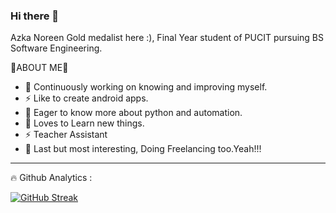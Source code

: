 ### Hi there 👋

Azka Noreen Gold medalist here :), Final Year student of PUCIT pursuing BS Software Engineering.

🧐ABOUT ME🚀

- 🔭 Continuously working on knowing and improving myself.
- ⚡ Like to create android apps.
- 🤔 Eager to know more about python and automation.
- 🌱 Loves to Learn new things.
- ⚡ Teacher Assistant
- 🌱 Last but most interesting, Doing Freelancing too.Yeah!!!


<hr>
🔥 Github Analytics :

[![GitHub Streak](http://github-readme-streak-stats.herokuapp.com?user=azkanoreen&theme=dark-smoky&hide_border=true&date_format=M%20j%5B%2C%20Y%5D)](https://git.io/streak-stats)
